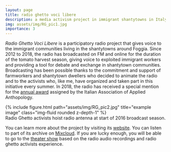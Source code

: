 ```yaml
---
layout: page
title: radio ghetto voci libere
description: a media activism project in immigrant shantytowns in Italy
img: assets/img/RG_pic1.jpg
importance: 3
---
```


*Radio Ghetto Voci Libere* is a participatory radio project that gives voice to the immigrant communities living in the shantytowns around Foggia. Since 2012 to 2018, the radio has broadcasted on FM and online for the duration of the tomato harvest season, giving voice to exploited immigrant workers and providing a tool for debate and exchange in shantytown communities. Broadcasting has been possible thanks to the commitment and support of farmworkers and shantytown dwellers who decided to animate the radio and to the activists who, like me, have organized and taken part in this initiative every summer. In 2018, the radio has received a special mention for the [annual award](http://www.antropologiaapplicata.com/portfolio/radio-ghetto/) assigned by the Italian Association of Applied Anthopology.

<div class="row">
    <div class="col-sm mt-3 mt-md-0">
        {% include figure.html path="assets/img/RG_pic2.jpg" title="example image" class="img-fluid rounded z-depth-1" %}
    </div>
</div>
<div class="caption">
    Radio Ghetto activists hoist radio antenna at start of 2016 broadcast season.
</div>

You can learn more about the project by visiting its [website](https://radioghettovocilibere.wordpress.com/). You can listen to part of its archive on [Mixcloud](https://www.mixcloud.com/radioghetto/). If you are lucky enough, you will be able to go to the [theater show](https://www.cranpi.com/radio-ghetto-voci-libere/) based on the radio audio recordings and radio ghetto activists experience.
